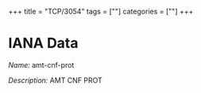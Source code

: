+++
title = "TCP/3054"
tags = [""]
categories = [""]
+++

# IANA Data

_Name:_ amt-cnf-prot

_Description:_ AMT CNF PROT

